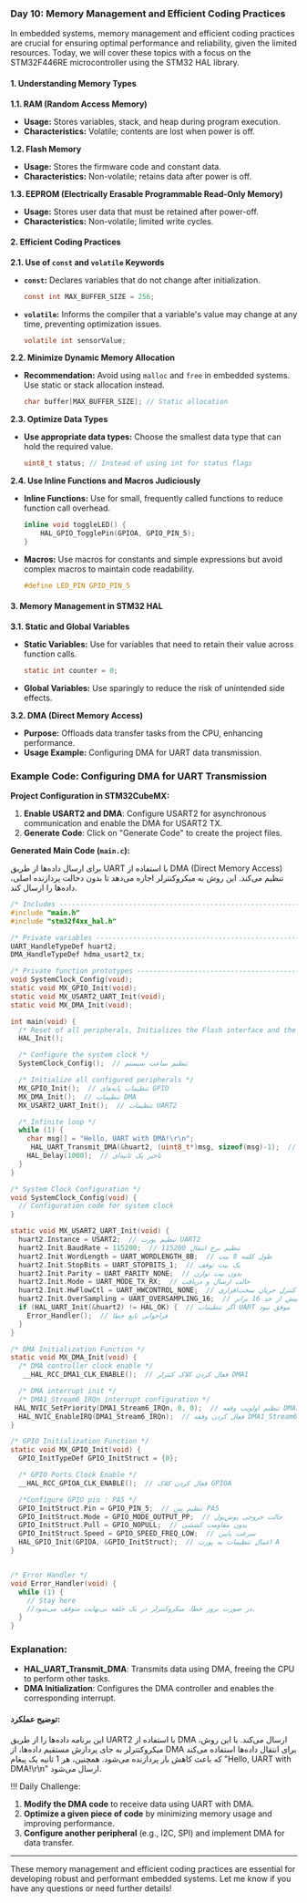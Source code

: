 ### Day 10: Memory Management and Efficient Coding Practices

In embedded systems, memory management and efficient coding practices are crucial for ensuring optimal performance and reliability, given the limited resources. Today, we will cover these topics with a focus on the STM32F446RE microcontroller using the STM32 HAL library.

#### 1. Understanding Memory Types

**1.1. RAM (Random Access Memory)**
- **Usage:** Stores variables, stack, and heap during program execution.
- **Characteristics:** Volatile; contents are lost when power is off.

**1.2. Flash Memory**
- **Usage:** Stores the firmware code and constant data.
- **Characteristics:** Non-volatile; retains data after power is off.

**1.3. EEPROM (Electrically Erasable Programmable Read-Only Memory)**
- **Usage:** Stores user data that must be retained after power-off.
- **Characteristics:** Non-volatile; limited write cycles.

#### 2. Efficient Coding Practices

**2.1. Use of `const` and `volatile` Keywords**
- **`const`:** Declares variables that do not change after initialization.
  ```c
  const int MAX_BUFFER_SIZE = 256;
  ```
- **`volatile`:** Informs the compiler that a variable's value may change at any time, preventing optimization issues.
  ```c
  volatile int sensorValue;
  ```

**2.2. Minimize Dynamic Memory Allocation**
- **Recommendation:** Avoid using `malloc` and `free` in embedded systems. Use static or stack allocation instead.
  ```c
  char buffer[MAX_BUFFER_SIZE]; // Static allocation
  ```

**2.3. Optimize Data Types**
- **Use appropriate data types:** Choose the smallest data type that can hold the required value.
  ```c
  uint8_t status; // Instead of using int for status flags
  ```

**2.4. Use Inline Functions and Macros Judiciously**
- **Inline Functions:** Use for small, frequently called functions to reduce function call overhead.
  ```c
  inline void toggleLED() {
      HAL_GPIO_TogglePin(GPIOA, GPIO_PIN_5);
  }
  ```
- **Macros:** Use macros for constants and simple expressions but avoid complex macros to maintain code readability.
  ```c
  #define LED_PIN GPIO_PIN_5
  ```

#### 3. Memory Management in STM32 HAL

**3.1. Static and Global Variables**
- **Static Variables:** Use for variables that need to retain their value across function calls.
  ```c
  static int counter = 0;
  ```
- **Global Variables:** Use sparingly to reduce the risk of unintended side effects.

**3.2. DMA (Direct Memory Access)**
- **Purpose:** Offloads data transfer tasks from the CPU, enhancing performance.
- **Usage Example:** Configuring DMA for UART data transmission.

### Example Code: Configuring DMA for UART Transmission

**Project Configuration in STM32CubeMX:**
1. **Enable USART2 and DMA**: Configure USART2 for asynchronous communication and enable the DMA for USART2 TX.
2. **Generate Code**: Click on "Generate Code" to create the project files.

**Generated Main Code (`main.c`):**

برای ارسال داده‌ها از طریق 
UART
 با استفاده از 
 DMA (Direct Memory Access)
  تنظیم می‌کند. این روش به میکروکنترلر اجازه می‌دهد تا بدون دخالت پردازنده اصلی، داده‌ها را ارسال کند.  
```c
/* Includes ------------------------------------------------------------------*/
#include "main.h"
#include "stm32f4xx_hal.h"

/* Private variables ---------------------------------------------------------*/
UART_HandleTypeDef huart2;
DMA_HandleTypeDef hdma_usart2_tx;

/* Private function prototypes -----------------------------------------------*/
void SystemClock_Config(void);
static void MX_GPIO_Init(void);
static void MX_USART2_UART_Init(void);
static void MX_DMA_Init(void);

int main(void) {
  /* Reset of all peripherals, Initializes the Flash interface and the Systick. */
  HAL_Init();

  /* Configure the system clock */
  SystemClock_Config();  // تنظیم ساعت سیستم

  /* Initialize all configured peripherals */
  MX_GPIO_Init();  // تنظیمات پایه‌های GPIO
  MX_DMA_Init();  // تنظیمات DMA
  MX_USART2_UART_Init();  // تنظیمات UART2

  /* Infinite loop */
  while (1) {
    char msg[] = "Hello, UART with DMA!\r\n";
     HAL_UART_Transmit_DMA(&huart2, (uint8_t*)msg, sizeof(msg)-1);  // ارسال داده با استفاده از DMA
    HAL_Delay(1000);  // تاخیر یک ثانیه‌ای
  }
}

/* System Clock Configuration */
void SystemClock_Config(void) {
  // Configuration code for system clock
}

static void MX_USART2_UART_Init(void) {
  huart2.Instance = USART2;  // تنظیم پورت UART2
  huart2.Init.BaudRate = 115200;  // تنظیم نرخ انتقال 115200
  huart2.Init.WordLength = UART_WORDLENGTH_8B;  // طول کلمه 8 بیت
  huart2.Init.StopBits = UART_STOPBITS_1;  // یک بیت توقف
  huart2.Init.Parity = UART_PARITY_NONE;  // بدون بیت توازن
  huart2.Init.Mode = UART_MODE_TX_RX;  // حالت ارسال و دریافت
  huart2.Init.HwFlowCtl = UART_HWCONTROL_NONE;  // بدون کنترل جریان سخت‌افزاری
  huart2.Init.OverSampling = UART_OVERSAMPLING_16;  // نمونه‌برداری بیش از حد 16 برابر
  if (HAL_UART_Init(&huart2) != HAL_OK) {  // اگر تنظیمات UART موفق نبود
    Error_Handler();  // فراخوانی تابع خطا
  }
}

/* DMA Initialization Function */
static void MX_DMA_Init(void) {
  /* DMA controller clock enable */
   __HAL_RCC_DMA1_CLK_ENABLE();  // فعال کردن کلاک کنترلر DMA1

  /* DMA interrupt init */
  /* DMA1_Stream6_IRQn interrupt configuration */
 HAL_NVIC_SetPriority(DMA1_Stream6_IRQn, 0, 0);  // تنظیم اولویت وقفه DMA1_Stream6
  HAL_NVIC_EnableIRQ(DMA1_Stream6_IRQn);  // فعال کردن وقفه DMA1_Stream6
}

/* GPIO Initialization Function */
static void MX_GPIO_Init(void) {
  GPIO_InitTypeDef GPIO_InitStruct = {0};

  /* GPIO Ports Clock Enable */
  __HAL_RCC_GPIOA_CLK_ENABLE();  // فعال کردن کلاک GPIOA

  /*Configure GPIO pin : PA5 */
  GPIO_InitStruct.Pin = GPIO_PIN_5;  // تنظیم پین PA5
  GPIO_InitStruct.Mode = GPIO_MODE_OUTPUT_PP;  // حالت خروجی پوش‌پول
  GPIO_InitStruct.Pull = GPIO_NOPULL;  // بدون مقاومت کششی
  GPIO_InitStruct.Speed = GPIO_SPEED_FREQ_LOW;  // سرعت پایین
  HAL_GPIO_Init(GPIOA, &GPIO_InitStruct);  // اعمال تنظیمات به پورت A
}


/* Error Handler */
void Error_Handler(void) {
  while (1) {
    // Stay here
    //در صورت بروز خطا، میکروکنترلر در یک حلقه بی‌نهایت متوقف می‌شود.
  }
}
```

### Explanation:

- **HAL_UART_Transmit_DMA**: Transmits data using DMA, freeing the CPU to perform other tasks.
- **DMA Initialization**: Configures the DMA controller and enables the corresponding interrupt.

#### توضیح عملکرد:
این برنامه داده‌ها را از طریق 
UART2
 با استفاده از 
 DMA
  ارسال می‌کند. با این روش، میکروکنترلر به جای پردازش مستقیم داده‌ها، از 
  DMA
   برای انتقال داده‌ها استفاده می‌کند که باعث کاهش بار پردازنده می‌شود. همچنین، هر 1 ثانیه یک پیغام 
   "Hello, UART with DMA!\r\n"
    ارسال می‌شود.
    
!!! Daily Challenge:

1. **Modify the DMA code** to receive data using UART with DMA.
2. **Optimize a given piece of code** by minimizing memory usage and improving performance.
3. **Configure another peripheral** (e.g., I2C, SPI) and implement DMA for data transfer.

---

These memory management and efficient coding practices are essential for developing robust and performant embedded systems. Let me know if you have any questions or need further details!